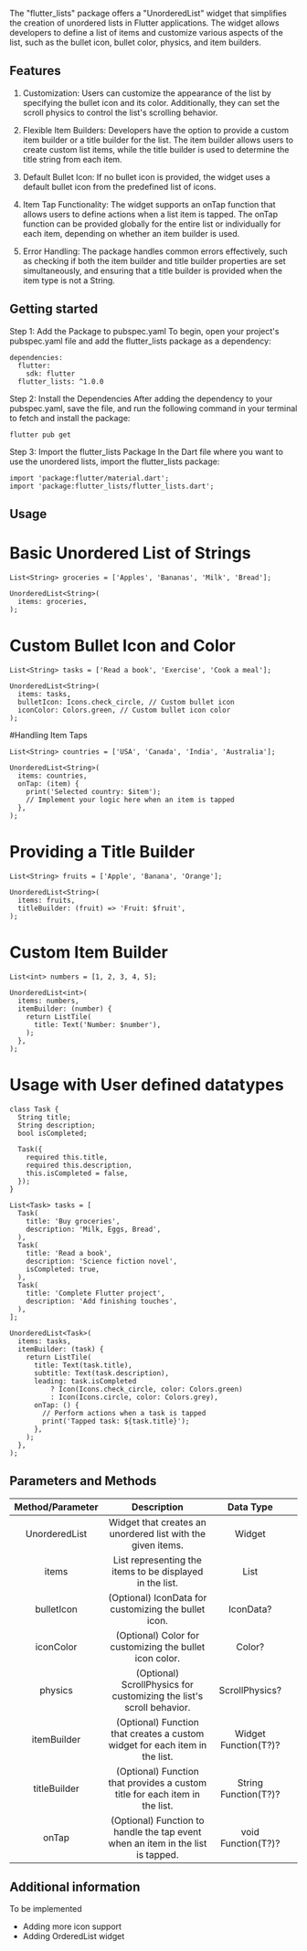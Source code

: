 <!--
This README describes the package. If you publish this package to pub.dev,
this README's contents appear on the landing page for your package.

For information about how to write a good package README, see the guide for
[writing package pages](https://dart.dev/guides/libraries/writing-package-pages).

For general information about developing packages, see the Dart guide for
[creating packages](https://dart.dev/guides/libraries/create-library-packages)
and the Flutter guide for
[developing packages and plugins](https://flutter.dev/developing-packages).
-->

The "flutter_lists" package offers a "UnorderedList" widget that simplifies the creation of unordered lists in Flutter applications. The widget allows developers to define a list of items and customize various aspects of the list, such as the bullet icon, bullet color, physics, and item builders.


## Features

1. Customization: Users can customize the appearance of the list by specifying the bullet icon and its color. Additionally, they can set the scroll physics to control the list's scrolling behavior.

2. Flexible Item Builders: Developers have the option to provide a custom item builder or a title builder for the list. The item builder allows users to create custom list items, while the title builder is used to determine the title string from each item.

3. Default Bullet Icon: If no bullet icon is provided, the widget uses a default bullet icon from the predefined list of icons.

4. Item Tap Functionality: The widget supports an onTap function that allows users to define actions when a list item is tapped. The onTap function can be provided globally for the entire list or individually for each item, depending on whether an item builder is used.

5. Error Handling: The package handles common errors effectively, such as checking if both the item builder and title builder properties are set simultaneously, and ensuring that a title builder is provided when the item type is not a String.

## Getting started

Step 1: Add the Package to pubspec.yaml
To begin, open your project's pubspec.yaml file and add the flutter_lists package as a dependency:

```
dependencies:
  flutter:
    sdk: flutter
  flutter_lists: ^1.0.0
```

Step 2: Install the Dependencies
After adding the dependency to your pubspec.yaml, save the file, and run the following command in your terminal to fetch and install the package:

```
flutter pub get
```

Step 3: Import the flutter_lists Package
In the Dart file where you want to use the unordered lists, import the flutter_lists package:

```
import 'package:flutter/material.dart';
import 'package:flutter_lists/flutter_lists.dart';
```
## Usage

# Basic Unordered List of Strings
```
List<String> groceries = ['Apples', 'Bananas', 'Milk', 'Bread'];

UnorderedList<String>(
  items: groceries,
);

```

# Custom Bullet Icon and Color

```
List<String> tasks = ['Read a book', 'Exercise', 'Cook a meal'];

UnorderedList<String>(
  items: tasks,
  bulletIcon: Icons.check_circle, // Custom bullet icon
  iconColor: Colors.green, // Custom bullet icon color
);

```
#Handling Item Taps
```
List<String> countries = ['USA', 'Canada', 'India', 'Australia'];

UnorderedList<String>(
  items: countries,
  onTap: (item) {
    print('Selected country: $item');
    // Implement your logic here when an item is tapped
  },
);

```
# Providing a Title Builder
```
List<String> fruits = ['Apple', 'Banana', 'Orange'];

UnorderedList<String>(
  items: fruits,
  titleBuilder: (fruit) => 'Fruit: $fruit',
);
```

# Custom Item Builder
```
List<int> numbers = [1, 2, 3, 4, 5];

UnorderedList<int>(
  items: numbers,
  itemBuilder: (number) {
    return ListTile(
      title: Text('Number: $number'),
    );
  },
);

```
# Usage with User defined datatypes

```
class Task {
  String title;
  String description;
  bool isCompleted;

  Task({
    required this.title,
    required this.description,
    this.isCompleted = false,
  });
}

List<Task> tasks = [
  Task(
    title: 'Buy groceries',
    description: 'Milk, Eggs, Bread',
  ),
  Task(
    title: 'Read a book',
    description: 'Science fiction novel',
    isCompleted: true,
  ),
  Task(
    title: 'Complete Flutter project',
    description: 'Add finishing touches',
  ),
];

UnorderedList<Task>(
  items: tasks,
  itemBuilder: (task) {
    return ListTile(
      title: Text(task.title),
      subtitle: Text(task.description),
      leading: task.isCompleted
          ? Icon(Icons.check_circle, color: Colors.green)
          : Icon(Icons.circle, color: Colors.grey),
      onTap: () {
        // Perform actions when a task is tapped
        print('Tapped task: ${task.title}');
      },
    );
  },
);

```

## Parameters and Methods

| Method/Parameter |                                   Description                                   |       Data Type      |   |
|:----------------:|:-------------------------------------------------------------------------------:|:--------------------:|---|
| UnorderedList    | Widget that creates an unordered list with the given items.                     | Widget               |   |
| items            | List representing the items to be displayed in the list.                        | List<T>              |   |
| bulletIcon       | (Optional) IconData for customizing the bullet icon.                            | IconData?            |   |
| iconColor        | (Optional) Color for customizing the bullet icon color.                         | Color?               |   |
| physics          | (Optional) ScrollPhysics for customizing the list's scroll behavior.            | ScrollPhysics?       |   |
| itemBuilder      | (Optional) Function that creates a custom widget for each item in the list.     | Widget Function(T?)? |   |
| titleBuilder     | (Optional) Function that provides a custom title for each item in the list.     | String Function(T?)? |   |
| onTap            | (Optional) Function to handle the tap event when an item in the list is tapped. | void Function(T?)?   |   |

## Additional information

To be implemented
- Adding more icon support
- Adding OrderedList widget
